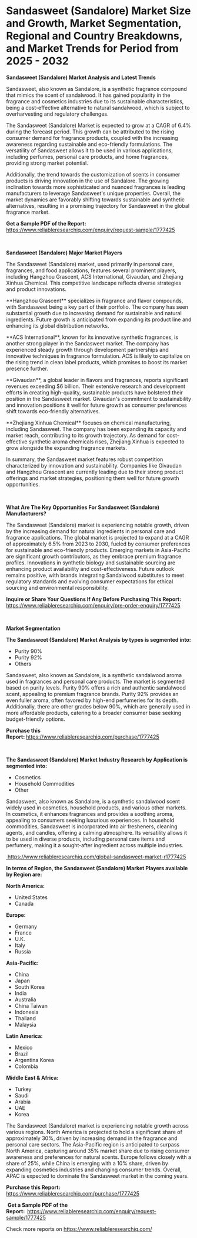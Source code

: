 <p><h1>Sandasweet (Sandalore) Market Size and Growth, Market Segmentation, Regional and Country Breakdowns, and Market Trends for Period from 2025 -  2032</h1></p><p><strong>Sandasweet (Sandalore) Market Analysis and Latest Trends</strong></p>
<p><p>Sandasweet, also known as Sandalore, is a synthetic fragrance compound that mimics the scent of sandalwood. It has gained popularity in the fragrance and cosmetics industries due to its sustainable characteristics, being a cost-effective alternative to natural sandalwood, which is subject to overharvesting and regulatory challenges. </p><p>The Sandasweet (Sandalore) Market is expected to grow at a CAGR of 6.4% during the forecast period. This growth can be attributed to the rising consumer demand for fragrance products, coupled with the increasing awareness regarding sustainable and eco-friendly formulations. The versatility of Sandasweet allows it to be used in various applications, including perfumes, personal care products, and home fragrances, providing strong market potential. </p><p>Additionally, the trend towards the customization of scents in consumer products is driving innovation in the use of Sandalore. The growing inclination towards more sophisticated and nuanced fragrances is leading manufacturers to leverage Sandasweet's unique properties. Overall, the market dynamics are favorably shifting towards sustainable and synthetic alternatives, resulting in a promising trajectory for Sandasweet in the global fragrance market.</p></p>
<p><strong>Get a Sample PDF of the Report:&nbsp;</strong> <a href="https://www.reliableresearchiq.com/enquiry/request-sample/1777425?utm_campaign=1144&utm_medium=2&utm_source=Github&utm_content=ia&utm_term=02022025&utm_id=sandasweet-sandalore">https://www.reliableresearchiq.com/enquiry/request-sample/1777425</a></p>
<p>&nbsp;</p>
<p><strong>Sandasweet (Sandalore) Major Market Players</strong></p>
<p><p>The Sandasweet (Sandalore) market, used primarily in personal care, fragrances, and food applications, features several prominent players, including Hangzhou Grascent, ACS International, Givaudan, and Zhejiang Xinhua Chemical. This competitive landscape reflects diverse strategies and product innovations.</p><p>**Hangzhou Grascent** specializes in fragrance and flavor compounds, with Sandasweet being a key part of their portfolio. The company has seen substantial growth due to increasing demand for sustainable and natural ingredients. Future growth is anticipated from expanding its product line and enhancing its global distribution networks.</p><p>**ACS International**, known for its innovative synthetic fragrances, is another strong player in the Sandasweet market. The company has experienced steady growth through development partnerships and innovative techniques in fragrance formulation. ACS is likely to capitalize on the rising trend in clean label products, which promises to boost its market presence further.</p><p>**Givaudan**, a global leader in flavors and fragrances, reports significant revenues exceeding $6 billion. Their extensive research and development efforts in creating high-quality, sustainable products have bolstered their position in the Sandasweet market. Givaudan's commitment to sustainability and innovation positions it well for future growth as consumer preferences shift towards eco-friendly alternatives.</p><p>**Zhejiang Xinhua Chemical** focuses on chemical manufacturing, including Sandasweet. The company has been expanding its capacity and market reach, contributing to its growth trajectory. As demand for cost-effective synthetic aroma chemicals rises, Zhejiang Xinhua is expected to grow alongside the expanding fragrance markets.</p><p>In summary, the Sandasweet market features robust competition characterized by innovation and sustainability. Companies like Givaudan and Hangzhou Grascent are currently leading due to their strong product offerings and market strategies, positioning them well for future growth opportunities.</p></p>
<p>&nbsp;</p>
<p><strong>What Are The Key Opportunities For Sandasweet (Sandalore) Manufacturers?</strong></p>
<p><p>The Sandasweet (Sandalore) market is experiencing notable growth, driven by the increasing demand for natural ingredients in personal care and fragrance applications. The global market is projected to expand at a CAGR of approximately 6.5% from 2023 to 2030, fueled by consumer preferences for sustainable and eco-friendly products. Emerging markets in Asia-Pacific are significant growth contributors, as they embrace premium fragrance profiles. Innovations in synthetic biology and sustainable sourcing are enhancing product availability and cost-effectiveness. Future outlook remains positive, with brands integrating Sandalwood substitutes to meet regulatory standards and evolving consumer expectations for ethical sourcing and environmental responsibility.</p></p>
<p><strong>Inquire or Share Your Questions If Any Before Purchasing This Report:</strong> <a href="https://www.reliableresearchiq.com/enquiry/pre-order-enquiry/1777425?utm_campaign=1144&utm_medium=2&utm_source=Github&utm_content=ia&utm_term=02022025&utm_id=sandasweet-sandalore">https://www.reliableresearchiq.com/enquiry/pre-order-enquiry/1777425</a></p>
<p>&nbsp;</p>
<p><strong>Market Segmentation</strong></p>
<p><strong>The Sandasweet (Sandalore) Market Analysis by types is segmented into:</strong></p>
<p><ul><li>Purity 90%</li><li>Purity 92%</li><li>Others</li></ul></p>
<p><p>Sandasweet, also known as Sandalore, is a synthetic sandalwood aroma used in fragrances and personal care products. The market is segmented based on purity levels. Purity 90% offers a rich and authentic sandalwood scent, appealing to premium fragrance brands. Purity 92% provides an even fuller aroma, often favored by high-end perfumeries for its depth. Additionally, there are other grades below 90%, which are generally used in more affordable products, catering to a broader consumer base seeking budget-friendly options.</p></p>
<p><strong>Purchase this Report:&nbsp;</strong><a href="https://www.reliableresearchiq.com/purchase/1777425?utm_campaign=1144&utm_medium=2&utm_source=Github&utm_content=ia&utm_term=02022025&utm_id=sandasweet-sandalore">https://www.reliableresearchiq.com/purchase/1777425</a></p>
<p>&nbsp;</p>
<p><strong>The Sandasweet (Sandalore) Market Industry Research by Application is segmented into:</strong></p>
<p><ul><li>Cosmetics</li><li>Household Commodities</li><li>Other</li></ul></p>
<p><p>Sandasweet, also known as Sandalore, is a synthetic sandalwood scent widely used in cosmetics, household products, and various other markets. In cosmetics, it enhances fragrances and provides a soothing aroma, appealing to consumers seeking luxurious experiences. In household commodities, Sandasweet is incorporated into air fresheners, cleaning agents, and candles, offering a calming atmosphere. Its versatility allows it to be used in diverse products, including personal care items and perfumery, making it a sought-after ingredient across multiple industries.</p></p>
<p><a href="https://www.reliableresearchiq.com/global-sandasweet-market-r1777425?utm_campaign=1144&utm_medium=2&utm_source=Github&utm_content=ia&utm_term=02022025&utm_id=sandasweet-sandalore">&nbsp;https://www.reliableresearchiq.com/global-sandasweet-market-r1777425</a></p>
<p><strong>In terms of Region, the Sandasweet (Sandalore) Market Players available by Region are:</strong></p>
<p>
    <p> <strong> North America: </strong>
        <ul>
            <li>United States</li>
            <li>Canada</li>
        </ul>
        </p> 
    <p> <strong> Europe: </strong>
        <ul>
            <li>Germany</li>
            <li>France</li>
            <li>U.K.</li>
            <li>Italy</li>
            <li>Russia</li>
        </ul>
        </p> 
    <p> <strong> Asia-Pacific: </strong>
        <ul>
            <li>China</li>
            <li>Japan</li>
            <li>South Korea</li>
            <li>India</li>
            <li>Australia</li>
            <li>China Taiwan</li>
            <li>Indonesia</li>
            <li>Thailand</li>
            <li>Malaysia</li>
        </ul>
        </p> 
    <p> <strong> Latin America: </strong>
        <ul>
            <li>Mexico</li>
            <li>Brazil</li>
            <li>Argentina Korea</li>
            <li>Colombia</li>
        </ul>
        </p> 
    <p> <strong> Middle East & Africa: </strong>
        <ul>
            <li>Turkey</li>
            <li>Saudi</li>
            <li>Arabia</li>
            <li>UAE</li>
            <li>Korea</li>
        </ul>
    </p>
    </p>
<p><p>The Sandasweet (Sandalore) market is experiencing notable growth across various regions. North America is projected to hold a significant share of approximately 30%, driven by increasing demand in the fragrance and personal care sectors. The Asia-Pacific region is anticipated to surpass North America, capturing around 35% market share due to rising consumer awareness and preferences for natural scents. Europe follows closely with a share of 25%, while China is emerging with a 10% share, driven by expanding cosmetics industries and changing consumer trends. Overall, APAC is expected to dominate the Sandasweet market in the coming years.</p></p>
<p><strong>Purchase this Report: </strong><a href="https://www.reliableresearchiq.com/purchase/1777425?utm_campaign=1144&utm_medium=2&utm_source=Github&utm_content=ia&utm_term=02022025&utm_id=sandasweet-sandalore">https://www.reliableresearchiq.com/purchase/1777425</a></p>
<p>&nbsp;<strong>Get a Sample PDF of the Report:&nbsp;&nbsp;</strong><a href="https://www.reliableresearchiq.com/enquiry/request-sample/1777425?utm_campaign=1144&utm_medium=2&utm_source=Github&utm_content=ia&utm_term=02022025&utm_id=sandasweet-sandalore">https://www.reliableresearchiq.com/enquiry/request-sample/1777425</a></p>
<p><strong></strong></p>
<p>Check more reports on <a href="https://www.reliableresearchiq.com/?utm_campaign=1144&utm_medium=2&utm_source=Github&utm_content=ia&utm_term=02022025&utm_id=sandasweet-sandalore">https://www.reliableresearchiq.com/</a></p>